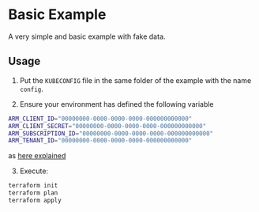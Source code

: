 # Basic Example

A very simple and basic example with fake data. 

## Usage

1. Put the `KUBECONFIG` file in the same folder of the example with the name `config`.

2. Ensure your environment has defined the following variable 

```bash
ARM_CLIENT_ID="00000000-0000-0000-0000-000000000000"
ARM_CLIENT_SECRET="00000000-0000-0000-0000-000000000000"
ARM_SUBSCRIPTION_ID="00000000-0000-0000-0000-000000000000"
ARM_TENANT_ID="00000000-0000-0000-0000-000000000000"
```

as [here explained](https://registry.terraform.io/providers/hashicorp/azurerm/latest/docs/guides/service_principal_client_secret)

3. Execute:

```bash
terraform init
terraform plan
terraform apply
```
